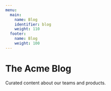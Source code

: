 ```yaml
---
menu:
  main:
    name: Blog
    identifier: blog
    weight: 110
  footer:
    name: Blog
    weight: 100
---
```


# The Acme Blog

Curated content about our teams and products.
